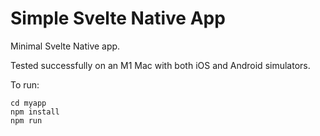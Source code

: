 # Simple Svelte Native App

Minimal Svelte Native app. 

Tested successfully on an M1 Mac with both iOS and Android simulators.

To run:

```
cd myapp
npm install
npm run
```